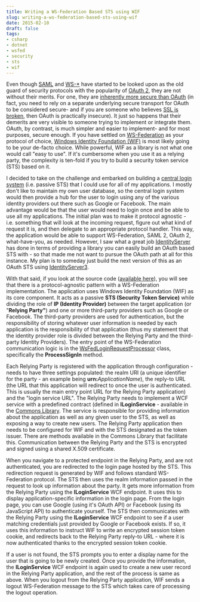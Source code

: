 ```yaml
---
title: Writing a WS-Federation Based STS using WIF
slug: writing-a-ws-federation-based-sts-using-wif
date: 2015-02-10
draft: false
tags:
- csharp
- dotnet
- wsfed
- security
- sts
- wif
---
```

Even though [SAML](https://en.wikipedia.org/wiki/Security_Assertion_Markup_Language) and [WS-*](https://en.wikipedia.org/wiki/WS-Security) have started to be looked upon as the old guard of security protocols with the popularity of [OAuth 2](http://oauth.net/2/), they are not without their merits. For one, they are [inherently more secure than OAuth](https://hueniverse.com/2012/07/26/oauth-2-0-and-the-road-to-hell/) (in fact, you need to rely on a separate underlying secure transport for OAuth to be considered secure- and if you are someone who believes [SSL is broken](http://www.zdnet.com/article/how-the-nsa-and-your-boss-can-intercept-and-break-ssl/), then OAuth is practically insecure). It just so happens that their demerits are very visible to someone trying to implement or integrate them. OAuth, by contrast, is much simpler and easier to implement- and for most purposes, secure enough. If you have settled on [WS-Federation](https://msdn.microsoft.com/en-us/library/bb498017.aspx) as your protocol of choice, [Windows Identity Foundation (WIF)](https://msdn.microsoft.com/en-us/library/hh377151(v=vs.110).aspx) is most likely going to be your de-facto choice. While powerful, WIF as a library is not what one would call "easy to use". If it's cumbersome when you use it as a relying party, the complexity is ten-fold if you try to build a security token service (STS) based on it.

I decided to take on the challenge and embarked on building a [central login system](http://aashishkoirala.github.io/login/) (i.e. passive STS) that I could use for all of my applications. I mostly don't like to maintain my own user database, so the central login system would then provide a hub for the user to login using any of the various identity providers out there such as Google or Facebook. The main advantage would be that the user would need to login once and be able to use all my applications. The initial plan was to make it protocol agnostic - i.e. something that will look at the incoming request, figure out what kind of request it is, and then delegate to an appropriate protocol handler. This way, the application would be able to support WS-Federation, SAML 2, OAuth 2, what-have-you, as needed. However, I saw what a great job [IdentityServer](https://github.com/IdentityServer) has done in terms of providing a library you can easily build an OAuth based STS with - so that made me not want to pursue the OAuth path at all for this instance. My plan is to someday just build the next version of this as an OAuth STS using [IdentityServer3](https://github.com/IdentityServer/IdentityServer3).

With that said, if you look at the source code ([available here](https://github.com/aashishkoirala/login)), you will see that there is a protocol-agnostic pattern with a WS-Federation implementation. The application uses Windows Identity Foundation (WIF) as its core component. It acts as a passive **STS (Security Token Service)** while dividing the role of **IP (Identity Provider)** between the target application (or "**Relying Party"**) and one or more third-party providers such as Google or Facebook. The third-party providers are used for authentication, but the responsibility of storing whatever user information is needed by each application is the responsibility of that application (thus my statement that the identity provider role is divided between the Relying Party and the third-party Identity Providers). The entry point of the WS-Federation communication logic is in the [WsFedLoginRequestProcessor](https://github.com/aashishkoirala/login/blob/master/src/AK.Login.Application/WsFed/WsFedLoginRequestProcessor.cs) class, specifically the **ProcessSignIn** method.

Each Relying Party is registered with the application through configuration - needs to have three settings populated: the realm URI (a unique identifier for the party - an example being **urn:**_ApplicationName_), the reply-to URL (the URL that this application will redirect to once the user is authenticated. This is usually the main entry point URL for the Relying Party application) and the "login service URL". The Relying Party needs to implement a WCF service with a predefined contract (defined in **ILoginService** - available in the [Commons Library](https://github.com/aashishkoirala/commons). The service is responsible for providing information about the application as well as any given user to the STS, as well as exposing a way to create new users. The Relying Party application then needs to be configured for WIF and with the STS designated as the token issuer. There are methods available in the Commons Library that facilitate this. Communication between the Relying Party and the STS is encrypted and signed using a shared X.509 certificate.

When you navigate to a protected endpoint in the Relying Party, and are not authenticated, you are redirected to the login page hosted by the STS. This redirection request is generated by WIF and follows standard WS-Federation protocol. The STS then uses the realm information passed in the request to look up information about the party. It gets more information from the Relying Party using the **ILoginService** WCF endpoint. It uses this to display application-specific information in the login page. From the login page, you can use Google (using it's OAuth API) or Facebook (using its JavaScript API) to authenticate yourself. The STS then communicates with the Relying Party using the **ILoginService** WCF endpoint to see if a user matching credentials just provided by Google or Facebook exists. If so, it uses this information to instruct WIF to write an encrypted session token cookie, and redirects back to the Relying Party reply-to URL - where it is now authenticated thanks to the encrypted session token cookie.

If a user is not found, the STS prompts you to enter a display name for the user that is going to be newly created. Once you provide the information, the **ILoginService** WCF endpoint is again used to create a new user record in the Relying Party application, and the rest of the process is same as above. When you logout from the Relying Party application, WIF sends a logout WS-Federation message to the STS which takes care of processing the logout operation.